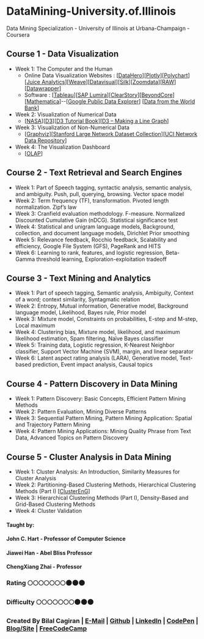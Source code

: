 # DataMining-University.of.Illinois
Data Mining Specialization - University of Illinois at Urbana-Champaign - Coursera

## Course 1 - Data Visualization
* Week 1: The Computer and the Human 
  * Online Data Visualization Websites : [[DataHero](https://datahero.com/)][[Plotly](https://plot.ly/)][[Polychart](https://github.com/Polychart)][[Juice Analytics](http://www.juiceanalytics.com/)][[Weave](http://www.iweave.org/)][[Datavisual](http://datavisu.al/)][[Silk](https://www.silk.co/)][[Zoomdata](https://www.zoomdata.com/)][[RAW](http://rawgraphs.io/)][[Datawrapper](https://www.datawrapper.de/)]
  * Software : [[Tableau](https://www.tableau.com/)][[SAP Lumira](https://www.sapstore.com/getlumira)][[ClearStory](http://www.clearstorydata.com/)][[BeyondCore](https://www.beyondcore.com)][[Mathematica](http://www.wolfram.com/mathematica/)]--[[Google Public Data Explorer](http://www.google.com/publicdata/directory)] [[Data from the World Bank](http://data.worldbank.org/)]
* Week 2: Visualization of Numerical Data
  * [[NASA](https://data.giss.nasa.gov/gistemp/)][[D3](https://d3js.org/)][[D3 Tutorial Book](https://www.dashingd3js.com/table-of-contents)][[D3 – Making a Line Graph](https://code.tutsplus.com/tutorials/building-a-multi-line-chart-using-d3js--cms-22935)]
* Week 3: Visualization of Non-Numerical Data
  * [[Graphviz](http://graphviz.org/)][[Stanford Large Network Dataset Collection](http://snap.stanford.edu/data/index.html)][[UCI Network Data Repository](https://networkdata.ics.uci.edu/index.php)]
* Week 4: The Visualization Dashboard 
  * [[OLAP](http://olap.com/olap-definition/)]

## Course 2 - Text Retrieval and Search Engines
* Week 1: Part of Speech tagging, syntactic analysis, semantic analysis, and ambiguity. Push, pull, querying, browsing. Vector space model
* Week 2: Term frequency (TF), transformation. Pivoted length normalization. Zipf’s law 
* Week 3: Cranfield evaluation methodology. F-measure. Normalized Discounted Cumulative Gain (nDCG). Statistical significance test 
* Week 4: Statistical and unigram language models, Background, collection, and document language models, Dirichlet Prior smoothing 
* Week 5: Relevance feedback, Rocchio feedback, Scalability and efficiency, Google File System (GFS), PageRank and HITS 
* Week 6: Learning to rank, features, and logistic regression, Beta-Gamma threshold learning, Exploration-exploitation tradeoff 

## Course 3 - Text Mining and Analytics
* Week 1: Part of speech tagging, Semantic analysis, Ambiguity, Context of a word; context similarity, Syntagmatic relation 
* Week 2: Entropy, Mutual information, Generative model, Background language model, Likelihood, Bayes rule, Prior model
* Week 3: Mixture model, Constraints on probabilities, E-step and M-step, Local maximum
* Week 4: Clustering bias, Mixture model, likelihood, and maximum likelihood estimation, Spam filtering, Naïve Bayes classifier
* Week 5: Training data, Logistic regression, K-Nearest Neighbor classifier, Support Vector Machine (SVM), margin, and linear separator
* Week 6: Latent aspect rating analysis (LARA), Generative model, Text-based prediction, Event impact analysis, Causal topics

## Course 4 - Pattern Discovery in Data Mining
* Week 1: Pattern Discovery: Basic Concepts, Efficient Pattern Mining Methods 
* Week 2: Pattern Evaluation, Mining Diverse Patterns 
* Week 3: Sequential Pattern Mining, Pattern Mining Application: Spatial and Trajectory Pattern Mining 
* Week 4: Pattern Mining Applications: Mining Quality Phrase from Text Data, Advanced Topics on Pattern Discovery

## Course 5 - Cluster Analysis in Data Mining
* Week 1: Cluster Analysis: An Introduction, Similarity Measures for Cluster Analysis
* Week 2: Partitioning-Based Clustering Methods, Hierarchical Clustering Methods (Part I) [[ClusterEnG](http://education.knoweng.org/clustereng/index.php)]
* Week 3: Hierarchical Clustering Methods (Part I), Density-Based and Grid-Based Clustering Methods 
* Week 4: Cluster Validation

#### Taught by:
#### John C. Hart - Professor of Computer Science
#### Jiawei Han - Abel Bliss Professor
#### ChengXiang Zhai - Professor

### Rating :full_moon::full_moon::full_moon::full_moon::full_moon::full_moon::full_moon::new_moon::new_moon::new_moon:
### Difficulty :full_moon::full_moon::full_moon::full_moon::full_moon::full_moon::full_moon::new_moon::new_moon::new_moon:

### Created By Bilal Cagiran | [E-Mail](mailto:bcagiran@hotmail.com) | [Github](https://github.com/extwiii/) | [LinkedIn](https://linkedin.com/in/bilalcagiran) | [CodePen](http://codepen.io/extwiii/) | [Blog/Site](http://bilalcagiran.com) | [FreeCodeCamp](https://www.freecodecamp.com/extwiii) 
